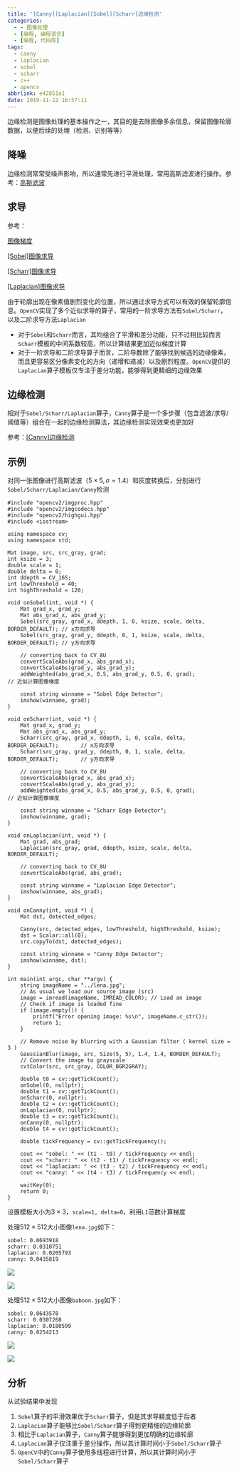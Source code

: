 ```yaml
---
title: '[Canny][Laplacian][Sobel][Scharr]边缘检测'
categories:
  - - 图像处理
  - [编程, 编程语言]
  - [编程, 代码库]
tags:
  - canny
  - laplacian
  - sobel
  - scharr
  - c++
  - opencv
abbrlink: e42851a1
date: 2019-11-22 16:57:11
---
```


边缘检测是图像处理的基本操作之一，其目的是去除图像多余信息，保留图像轮廓数据，以便后续的处理（检测、识别等等）

## 降噪

边缘检测常常受噪声影响，所以通常先进行平滑处理，常用高斯滤波进行操作。参考：[高斯滤波](https://www.zhujian.tech/posts/80b530f2.html)

## 求导

参考：

[图像梯度](https://blog.csdn.net/u012005313/article/details/84068249)

[[Sobel]图像求导](https://zj-image-processing.readthedocs.io/zh_CN/latest/opencv/[Sobel]%E5%9B%BE%E5%83%8F%E6%B1%82%E5%AF%BC.html)

[[Scharr]图像求导](https://zj-image-processing.readthedocs.io/zh_CN/latest/opencv/[Scharr]%E5%9B%BE%E5%83%8F%E6%B1%82%E5%AF%BC.html)

[[Laplacian]图像求导](https://zj-image-processing.readthedocs.io/zh_CN/latest/opencv/[Laplacian]%E5%9B%BE%E5%83%8F%E6%B1%82%E5%AF%BC.html)

由于轮廓出现在像素值剧烈变化的位置，所以通过求导方式可以有效的保留轮廓信息。`OpenCV`实现了多个近似求导的算子，常用的一阶求导方法有`Sobel/Scharr`，以及二阶求导方法`Laplacian`

* 对于`Sobel`和`Scharr`而言，其均组合了平滑和差分功能，只不过相比较而言`Scharr`模板的中间系数较高，所以计算结果更加近似梯度计算
* 对于一阶求导和二阶求导算子而言，二阶导数除了能够找到候选的边缘像素，而且更容易区分像素变化的方向（递增和递减）以及剧烈程度。`OpenCV`提供的`Laplacian`算子模板仅专注于差分功能，能够得到更精细的边缘效果

## 边缘检测

相对于`Sobel/Scharr/Laplacian`算子，`Canny`算子是一个多步骤（包含滤波/求导/阈值等）组合在一起的边缘检测算法，其边缘检测实现效果也更加好

参考：[[Canny]边缘检测](https://zj-image-processing.readthedocs.io/zh_CN/latest/opencv/[Canny]%E8%BE%B9%E7%BC%98%E6%A3%80%E6%B5%8B.html)

## 示例

对同一张图像进行高斯滤波（$5\times 5, \sigma=1.4$）和灰度转换后，分别进行`Sobel/Scharr/Laplacian/Canny`检测

```
#include "opencv2/imgproc.hpp"
#include "opencv2/imgcodecs.hpp"
#include "opencv2/highgui.hpp"
#include <iostream>

using namespace cv;
using namespace std;

Mat image, src, src_gray, grad;
int ksize = 3;
double scale = 1;
double delta = 0;
int ddepth = CV_16S;
int lowThreshold = 40;
int highThreshold = 120;

void onSobel(int, void *) {
    Mat grad_x, grad_y;
    Mat abs_grad_x, abs_grad_y;
    Sobel(src_gray, grad_x, ddepth, 1, 0, ksize, scale, delta, BORDER_DEFAULT); // x方向求导
    Sobel(src_gray, grad_y, ddepth, 0, 1, ksize, scale, delta, BORDER_DEFAULT); // y方向求导

    // converting back to CV_8U
    convertScaleAbs(grad_x, abs_grad_x);
    convertScaleAbs(grad_y, abs_grad_y);
    addWeighted(abs_grad_x, 0.5, abs_grad_y, 0.5, 0, grad);                     // 近似计算图像梯度

    const string winname = "Sobel Edge Detector";
    imshow(winname, grad);
}

void onScharr(int, void *) {
    Mat grad_x, grad_y;
    Mat abs_grad_x, abs_grad_y;
    Scharr(src_gray, grad_x, ddepth, 1, 0, scale, delta, BORDER_DEFAULT);       // x方向求导
    Scharr(src_gray, grad_y, ddepth, 0, 1, scale, delta, BORDER_DEFAULT);       // y方向求导

    // converting back to CV_8U
    convertScaleAbs(grad_x, abs_grad_x);
    convertScaleAbs(grad_y, abs_grad_y);
    addWeighted(abs_grad_x, 0.5, abs_grad_y, 0.5, 0, grad);                     // 近似计算图像梯度

    const string winname = "Scharr Edge Detector";
    imshow(winname, grad);
}

void onLaplacian(int, void *) {
    Mat grad, abs_grad;
    Laplacian(src_gray, grad, ddepth, ksize, scale, delta, BORDER_DEFAULT);

    // converting back to CV_8U
    convertScaleAbs(grad, abs_grad);

    const string winname = "Laplacian Edge Detector";
    imshow(winname, abs_grad);
}

void onCanny(int, void *) {
    Mat dst, detected_edges;

    Canny(src, detected_edges, lowThreshold, highThreshold, ksize);
    dst = Scalar::all(0);
    src.copyTo(dst, detected_edges);

    const string winname = "Canny Edge Detector";
    imshow(winname, dst);
}

int main(int argc, char **argv) {
    string imageName = "../lena.jpg";
    // As usual we load our source image (src)
    image = imread(imageName, IMREAD_COLOR); // Load an image
    // Check if image is loaded fine
    if (image.empty()) {
        printf("Error opening image: %s\n", imageName.c_str());
        return 1;
    }

    // Remove noise by blurring with a Gaussian filter ( kernel size = 3 )
    GaussianBlur(image, src, Size(5, 5), 1.4, 1.4, BORDER_DEFAULT);
    // Convert the image to grayscale
    cvtColor(src, src_gray, COLOR_BGR2GRAY);

    double t0 = cv::getTickCount();
    onSobel(0, nullptr);
    double t1 = cv::getTickCount();
    onScharr(0, nullptr);
    double t2 = cv::getTickCount();
    onLaplacian(0, nullptr);
    double t3 = cv::getTickCount();
    onCanny(0, nullptr);
    double t4 = cv::getTickCount();

    double tickFrequency = cv::getTickFrequency();

    cout << "sobel: " << (t1 - t0) / tickFrequency << endl;
    cout << "scharr: " << (t2 - t1) / tickFrequency << endl;
    cout << "laplacian: " << (t3 - t2) / tickFrequency << endl;
    cout << "canny: " << (t4 - t3) / tickFrequency << endl;

    waitKey(0);
    return 0;
}
```

设置模板大小为$3\times 3$，`scale=1, delta=0`，利用`L1`范数计算梯度

处理$512\times 512$大小图像`lena.jpg`如下：

```
sobel: 0.0693918
scharr: 0.0310751
laplacian: 0.0205793
canny: 0.0435819
```

![](/imgs/edge-detect/sobel-scharr.png)

![](/imgs/edge-detect/laplacian-canny.png)

处理$512\times 512$大小图像`baboon.jpg`如下：

```
sobel: 0.0643578
scharr: 0.0307268
laplacian: 0.0180599
canny: 0.0254213
```

![](/imgs/edge-detect/sobel-scharr-2.png)

![](/imgs/edge-detect/laplacian-canny-2.png)

## 分析

从试验结果中发现

1. `Sobel`算子的平滑效果优于`Scharr`算子，但是其求导精度低于后者
2. `Laplacian`算子能够比`Sobel/Scharr`算子得到更精细的边缘轮廓
3. 相比于`Laplacian`算子，`Canny`算子能够得到更加明确的边缘轮廓
4. `Laplacian`算子仅注重于差分操作，所以其计算时间小于`Sobel/Scharr`算子
5. `OpenCV`中的`Canny`算子使用多线程进行计算，所以其计算时间小于`Sobel/Scharr`算子
